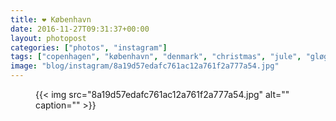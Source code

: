 ```yaml
---
title: ❤️ København
date: 2016-11-27T09:31:37+00:00
layout: photopost
categories: ["photos", "instagram"]
tags: ["copenhagen", "københavn", "denmark", "christmas", "jule", "gløgg"]
image: "blog/instagram/8a19d57edafc761ac12a761f2a777a54.jpg"
---
```


<figure class="photo photo--square">
  {{< img src="8a19d57edafc761ac12a761f2a777a54.jpg" alt="" caption="" >}}

</figure>


